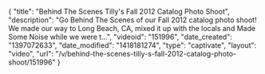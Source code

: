 {
    "title": "Behind The Scenes Tilly's Fall 2012 Catalog Photo Shoot",
    "description": "Go Behind The Scenes of our Fall 2012 catalog photo shoot! We made our way to Long Beach, CA, mixed it up with the locals and Made Some Noise while we were t...",
    "videoid": "151996",
    "date_created": "1397072633",
    "date_modified": "1418181274",
    "type": "captivate",
    "layout": "video",
    "url": "\/v\/behind-the-scenes-tilly-s-fall-2012-catalog-photo-shoot\/151996"
}